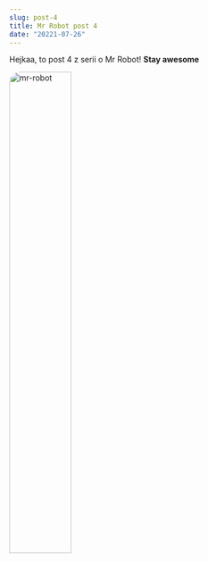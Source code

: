 ```yaml
---
slug: post-4
title: Mr Robot post 4
date: "20221-07-26"
---
```


Hejkaa, to post 4 z serii o Mr Robot!
**Stay awesome**

<img loading="lazy" width="47%" alt="mr-robot" src="localhost:8000/img/robot-2.jpg" style="border-radius:20px">